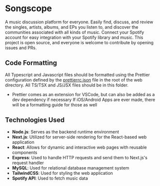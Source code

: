 # Songscope
A music discussion platform for everyone.
Easily find, discuss, and review the singles, artists, albums, and EPs you listen to, and discover the communities associated with all kinds of music.
Connect your Spotify account for easy integration with your Spotify library and music.
This project is open source, and everyone is welcome to contribute by opening issues and PRs.

## Code Formatting
All Typescript and Javascript files should be formatted using the Prettier configuration defined by the [prettierrc.json](./web/prettierrc.json) file in the root of the web directory. All TS/TSX and JS/JSX files should be in this folder.
* Prettier comes as an extension for VSCode, but can also be added as a dev dependency if necessary
If iOS/Android Apps are ever made, there will be a formatting guide for those as well

## Technologies Used
- **Node.js**: Serves as the backend runtime environment
- **Next.js**: Utilized for server-side rendering for the React-based web application
- **React**: Allows for dynamic and interactive web pages with reusable components
- **Express**: Used to handle HTTP requests and send them to Next.js's request handler
- **MySQL**: Used for relational database management system
- **TailwindCSS**: Used for styling the web application
- **Spotify API**: Used to fetch music data
